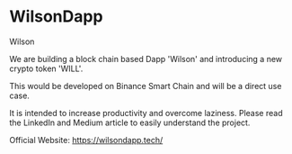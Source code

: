 # WilsonDapp

Wilson 

We are building a block chain based Dapp 'Wilson' and introducing a new crypto token 'WILL'. 

This would be developed on Binance Smart Chain and will be a direct use case. 

It is intended to increase productivity and overcome laziness. Please read the LinkedIn and Medium article to easily understand the project. 

Official Website: https://wilsondapp.tech/
